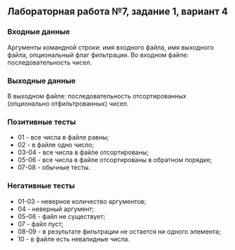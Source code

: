 ## Лабораторная работа №7, задание 1, вариант 4
### Входные данные
Аргументы командной строки: имя входного файла, имя выходного файла, опциональный флаг фильтрации.
Во входном файле: последовательность чисел.

### Выходные данные
В выходном файле: последовательность отсортированных (опционально отфильтрованных) чисел.

### Позитивные тесты
- 01 - все числа в файле равны;
- 02 - в файле одно число;
- 03-04 - все числа в файле отсортированы;
- 05-06 - все числа в файле отсортированы в обратном порядке;
- 07-08 - обычные тесты.

### Негативные тесты
- 01-03 - неверное количество аргументов;
- 04 - неверный аргумент;
- 05-06 - файл не существует;
- 07 - файл пуст;
- 08-09 - в результате фильтрации не остается ни одного элемента;
- 10 - в файле есть невалидные числа.

